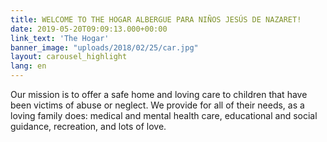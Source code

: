 ```yaml
---
title: WELCOME TO THE HOGAR ALBERGUE PARA NIÑOS JESÚS DE NAZARET!
date: 2019-05-20T09:09:13.000+00:00
link_text: 'The Hogar'
banner_image: "uploads/2018/02/25/car.jpg"
layout: carousel_highlight
lang: en
---
```

Our mission is to offer a safe home and loving care to children that have been victims of abuse or neglect. We provide for all of their needs, as a loving family does: medical and mental health care, educational and social guidance, recreation, and lots of love.
